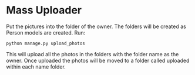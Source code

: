 # Mass Uploader
Put the pictures into the folder of the owner. The folders will
be created as Person models are created. Run:
```
python manage.py upload_photos
```
This will upload all the photos in the folders with the folder
name as the owner. Once uploaded the photos will be moved to a
folder called uploaded within each name folder.
